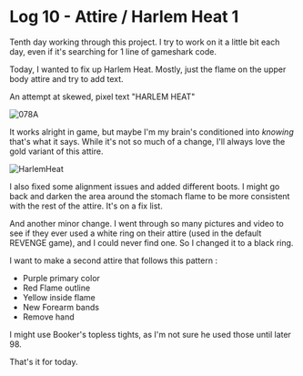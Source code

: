 # Log 10 - Attire / Harlem Heat 1

Tenth day working through this project. I try to work on it a little bit each day, even if it's searching for 1 line of gameshark code. 

Today, I wanted to fix up Harlem Heat. Mostly, just the flame on the upper body attire and try to add text.

An attempt at skewed, pixel text "HARLEM HEAT"

![078A](https://github.com/user-attachments/assets/c077a529-22ad-48f1-b25d-f720aa6f58d7)

It works alright in game, but maybe I'm my brain's conditioned into *knowing* that's what it says. While it's not so much of a change, I'll always love the gold variant of this attire. 

![HarlemHeat](https://github.com/user-attachments/assets/c7c75734-2055-417b-a3a6-1106d7070c93)


I also fixed some alignment issues and added different boots. I might go back and darken the area around the stomach flame to be more consistent with the rest of the attire. It's on a fix list.

And another minor change. I went through so many pictures and video to see if they ever used a white ring on their attire (used in the default REVENGE game), and I could never find one. So I changed it to a black ring. 

I want to make a second attire that follows this pattern : 

- Purple primary color
- Red Flame outline
- Yellow inside flame
- New Forearm bands
- Remove hand

I might use Booker's topless tights, as I'm not sure he used those until later 98.

That's it for today. 

